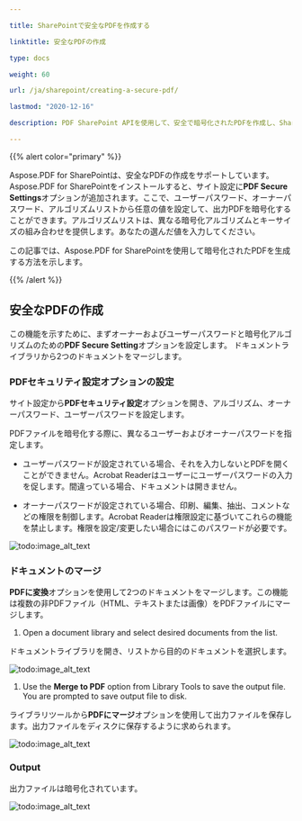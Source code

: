 ```yaml
---

title: SharePointで安全なPDFを作成する

linktitle: 安全なPDFの作成

type: docs

weight: 60

url: /ja/sharepoint/creating-a-secure-pdf/

lastmod: "2020-12-16"

description: PDF SharePoint APIを使用して、安全で暗号化されたPDFを作成し、SharePointでそのパスワードを指定できます。

---
```




{{% alert color="primary" %}}



Aspose.PDF for SharePointは、安全なPDFの作成をサポートしています。Aspose.PDF for SharePointをインストールすると、サイト設定に**PDF Secure Settings**オプションが追加されます。ここで、ユーザーパスワード、オーナーパスワード、アルゴリズムリストから任意の値を設定して、出力PDFを暗号化することができます。アルゴリズムリストは、異なる暗号化アルゴリズムとキーサイズの組み合わせを提供します。あなたの選んだ値を入力してください。



この記事では、Aspose.PDF for SharePointを使用して暗号化されたPDFを生成する方法を示します。



{{% /alert %}}



## **安全なPDFの作成**



この機能を示すために、まずオーナーおよびユーザーパスワードと暗号化アルゴリズムのための**PDF Secure Setting**オプションを設定します。 ドキュメントライブラリから2つのドキュメントをマージします。



### **PDFセキュリティ設定オプションの設定**



サイト設定から**PDFセキュリティ設定**オプションを開き、アルゴリズム、オーナーパスワード、ユーザーパスワードを設定します。



PDFファイルを暗号化する際に、異なるユーザーおよびオーナーパスワードを指定します。



- ユーザーパスワードが設定されている場合、それを入力しないとPDFを開くことができません。Acrobat Readerはユーザーにユーザーパスワードの入力を促します。間違っている場合、ドキュメントは開きません。

- オーナーパスワードが設定されている場合、印刷、編集、抽出、コメントなどの権限を制御します。Acrobat Readerは権限設定に基づいてこれらの機能を禁止します。権限を設定/変更したい場合にはこのパスワードが必要です。



![todo:image_alt_text](creating-a-secure-pdf_1.png)



### **ドキュメントのマージ**



**PDFに変換**オプションを使用して2つのドキュメントをマージします。この機能は複数の非PDFファイル（HTML、テキストまたは画像）をPDFファイルにマージします。



1. Open a document library and select desired documents from the list.

ドキュメントライブラリを開き、リストから目的のドキュメントを選択します。

![todo:image_alt_text](creating-a-secure-pdf_2.png)

1. Use the **Merge to PDF** option from Library Tools to save the output file. You are prompted to save output file to disk.

ライブラリツールから**PDFにマージ**オプションを使用して出力ファイルを保存します。出力ファイルをディスクに保存するように求められます。

![todo:image_alt_text](creating-a-secure-pdf_3.png)

### **Output**

出力ファイルは暗号化されています。

![todo:image_alt_text](creating-a-secure-pdf_4.png)